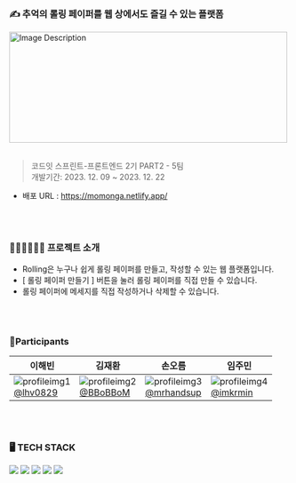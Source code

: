 ### ✍️ 추억의 롤링 페이퍼를 웹 상에서도 즐길 수 있는 플랫폼
<img style="width: 500px; height: 200px;" src="https://github.com/CodeitFE2-team5/Rolling/assets/139199039/afe67a11-8251-42bf-a279-552e4e0f1fcc" alt="Image Description">
<br/>
<br/>

 > 코드잇 스프린트-프론트엔드 2기 PART2 - 5팀 <br/>
 > 개발기간: 2023. 12. 09 ~ 2023. 12. 22 <br/>
 
- 배포 URL : https://momonga.netlify.app/

<br/>
<br/>


### 💁🏻‍♀️💁🏻‍♂️ 프로젝트 소개
- Rolling은 누구나 쉽게 롤링 페이퍼를 만들고, 작성할 수 있는 웹 플랫폼입니다.
- [ 롤링 페이퍼 만들기 ] 버튼을 눌러 롤링 페이퍼를 직접 만들 수 있습니다.
- 롤링 페이퍼에 메세지를 직접 작성하거나 삭제할 수 있습니다.

<br/>
<br/>

### 👯Participants
|이해빈       |김재환       |손오름       |임주민       |
|-----------|-----------|-----------|-----------|
|![profileimg1](https://github.com/CodeitFE2-team5/Rolling/assets/139199039/af2630bc-11b9-452b-a8f3-9aa56ee22dc2)<br/>[@lhv0829](https://github.com/lhv0829)   | ![profileimg2](https://github.com/CodeitFE2-team5/Rolling/assets/139199039/36dba325-3807-4923-8e2f-9aa8058715d4)<br/>[@BBoBBoM](https://github.com/BBoBBoM)  | ![profileimg3](https://github.com/CodeitFE2-team5/Rolling/assets/139199039/05666643-a1fe-4028-ada1-e4c5369e4bd8)<br/>[@mrhandsup](https://github.com/mrhandsup)   | ![profileimg4](https://github.com/CodeitFE2-team5/Rolling/assets/139199039/f79e8bb8-d0bc-4e27-bb4f-847ee9174bde)<br/>[@imkrmin](https://github.com/imkrmin)   |

<br/>
<br/>

### 🖥️ TECH STACK
<img src="https://img.shields.io/badge/React-61DAFB?style=flat&logo=React&logoColor=white"/> <img src="https://img.shields.io/badge/Vite-646CFF?style=flat&logo=Vite&logoColor=white"/>
 <img src="https://img.shields.io/badge/tailwindcss-white?logo=tailwindcss"/>
 <img src="https://img.shields.io/badge/GitHub-000000?style=flat&logo=GitHub&logoColor=white"/>
 <img src="https://img.shields.io/badge/Netlify-00C7B7?style=flat&logo=Netlify&logoColor=white"/>


<br/>
<br/>

